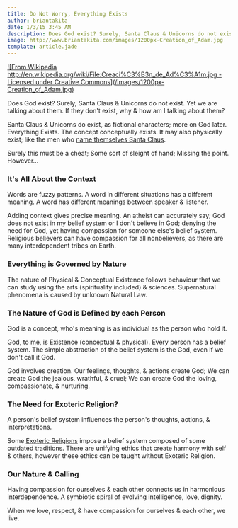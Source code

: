 ```yaml
---
title: Do Not Worry, Everything Exists
author: briantakita
date: 1/3/15 3:45 AM
description: Does God exist? Surely, Santa Claus & Unicorns do not exist. Yet we are talking about them. If they don't exist, why & how am I talking about them? Santa Claus & Unicorns do exist, as fictional characters; more on God later. Everything Exists. The concept conceptually exists. It may also physically exist; like the men who name themselves Santa Claus.
image: http://www.briantakita.com/images/1200px-Creation_of_Adam.jpg
template: article.jade
---
```


<a href="/posts/do-not-worry-everything-exists/">
![From Wikipedia http://en.wikipedia.org/wiki/File:Creaci%C3%B3n_de_Ad%C3%A1m.jpg - Licensed under Creative Commons](/images/1200px-Creation_of_Adam.jpg)
</a>

Does God exist? Surely, Santa Claus & Unicorns do not exist. Yet we are talking about them. If they don't exist, why & how am I talking about them?

Santa Claus & Unicorns do exist, as fictional characters; more on God later. Everything Exists. The concept conceptually exists. It may also physically exist; like the men who <a href="http://www.huffingtonpost.com/2014/12/23/real-santas_n_6366974.html" target="_blank">name themselves Santa Claus</a>.

<span class="more"></span>

Surely this must be a cheat; Some sort of sleight of hand; Missing the point. However...

### It's All About the Context

Words are fuzzy patterns. A word in different situations has a different meaning. A word has different meanings between speaker & listener.

Adding context gives precise meaning. An atheist can accurately say; God does not exist in my belief system or I don't believe in God; denying the need for God, yet having compassion for someone else's belief system. Religious believers can have compassion for all nonbelievers, as there are many interdependent tribes on Earth.

### Everything is Governed by Nature

The nature of Physical & Conceptual Existence follows behaviour that we can study using the arts (spirituality included) & sciences. Supernatural phenomena is caused by unknown Natural Law.

### The Nature of God is Defined by each Person

God is a concept, who's meaning is as individual as the person who hold it.

God, to me, is Existence (conceptual & physical). Every person has a belief system. The simple abstraction of the belief system is the God, even if we don't call it God.

God involves creation. Our feelings, thoughts, & actions create God; We can create God the jealous, wrathful, & cruel; We can create God the loving, compassionate, & nurturing.

### The Need for Exoteric Religion?

A person's belief system influences the person's thoughts, actions, & interpretations.

Some <a href="http://en.wikipedia.org/wiki/Exoteric" target="_blank">Exoteric Religions</a> impose a belief system composed of some outdated traditions. There are unifying ethics that create harmony with self & others, however these ethics can be taught without Exoteric Religion.

### Our Nature & Calling

Having compassion for ourselves & each other connects us in harmonious interdependence. A symbiotic spiral of evolving intelligence, love, dignity.

When we love, respect, & have compassion for ourselves & each other, we live.
